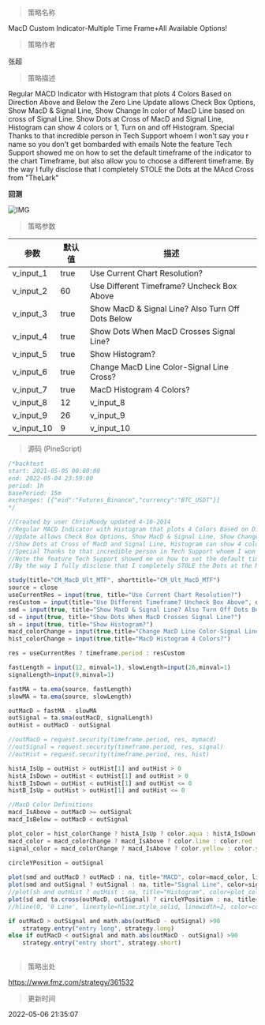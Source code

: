 
> 策略名称

MacD Custom Indicator-Multiple Time Frame+All Available Options!

> 策略作者

张超

> 策略描述

Regular MACD Indicator with Histogram that plots 4 Colors Based on Direction Above and Below the Zero Line
Update allows Check Box Options, Show MacD & Signal Line, Show Change In color of MacD Line based on cross of Signal Line.
Show Dots at Cross of MacD and Signal Line, Histogram can show 4 colors or 1, Turn on and off Histogram.
Special Thanks to that incredible person in Tech Support whoem I won't say you r name so you don't get bombarded with emails
Note the feature Tech Support showed me on how to set the default timeframe of the indicator to the chart Timeframe, but also allow you to choose a different timeframe.
By the way I fully disclose that I completely STOLE the Dots at the MAcd Cross from "TheLark"

**回测**

 ![IMG](https://www.fmz.com/upload/asset/1e9c4d77121b59a35fd.png) 

> 策略参数



|参数|默认值|描述|
|----|----|----|
|v_input_1|true|Use Current Chart Resolution?|
|v_input_2|60|Use Different Timeframe? Uncheck Box Above|
|v_input_3|true|Show MacD & Signal Line? Also Turn Off Dots Below|
|v_input_4|true|Show Dots When MacD Crosses Signal Line?|
|v_input_5|true|Show Histogram?|
|v_input_6|true|Change MacD Line Color-Signal Line Cross?|
|v_input_7|true|MacD Histogram 4 Colors?|
|v_input_8|12|v_input_8|
|v_input_9|26|v_input_9|
|v_input_10|9|v_input_10|


> 源码 (PineScript)

``` javascript
/*backtest
start: 2021-05-05 00:00:00
end: 2022-05-04 23:59:00
period: 1h
basePeriod: 15m
exchanges: [{"eid":"Futures_Binance","currency":"BTC_USDT"}]
*/

//Created by user ChrisMoody updated 4-10-2014
//Regular MACD Indicator with Histogram that plots 4 Colors Based on Direction Above and Below the Zero Line
//Update allows Check Box Options, Show MacD & Signal Line, Show Change In color of MacD Line based on cross of Signal Line.
//Show Dots at Cross of MacD and Signal Line, Histogram can show 4 colors or 1, Turn on and off Histogram.
//Special Thanks to that incredible person in Tech Support whoem I won't say you r name so you don't get bombarded with emails
//Note the feature Tech Support showed me on how to set the default timeframe of the indicator to the chart Timeframe, but also allow you to choose a different timeframe.
//By the way I fully disclose that I completely STOLE the Dots at the MAcd Cross from "TheLark"

study(title="CM_MacD_Ult_MTF", shorttitle="CM_Ult_MacD_MTF")
source = close
useCurrentRes = input(true, title="Use Current Chart Resolution?")
resCustom = input(title="Use Different Timeframe? Uncheck Box Above", defval="60")
smd = input(true, title="Show MacD & Signal Line? Also Turn Off Dots Below")
sd = input(true, title="Show Dots When MacD Crosses Signal Line?")
sh = input(true, title="Show Histogram?")
macd_colorChange = input(true,title="Change MacD Line Color-Signal Line Cross?")
hist_colorChange = input(true,title="MacD Histogram 4 Colors?")

res = useCurrentRes ? timeframe.period : resCustom

fastLength = input(12, minval=1), slowLength=input(26,minval=1)
signalLength=input(9,minval=1)

fastMA = ta.ema(source, fastLength)
slowMA = ta.ema(source, slowLength)

outMacD = fastMA - slowMA
outSignal = ta.sma(outMacD, signalLength)
outHist = outMacD - outSignal

//outMacD = request.security(timeframe.period, res, mymacd)
//outSignal = request.security(timeframe.period, res, signal)
//outHist = request.security(timeframe.period, res, hist)

histA_IsUp = outHist > outHist[1] and outHist > 0
histA_IsDown = outHist < outHist[1] and outHist > 0
histB_IsDown = outHist < outHist[1] and outHist <= 0
histB_IsUp = outHist > outHist[1] and outHist <= 0

//MacD Color Definitions
macd_IsAbove = outMacD >= outSignal
macd_IsBelow = outMacD < outSignal

plot_color = hist_colorChange ? histA_IsUp ? color.aqua : histA_IsDown ? color.blue : histB_IsDown ? color.red : histB_IsUp ? color.maroon :color.yellow :color.gray
macd_color = macd_colorChange ? macd_IsAbove ? color.lime : color.red : color.red
signal_color = macd_colorChange ? macd_IsAbove ? color.yellow : color.yellow : color.lime

circleYPosition = outSignal
 
plot(smd and outMacD ? outMacD : na, title="MACD", color=macd_color, linewidth=4)
plot(smd and outSignal ? outSignal : na, title="Signal Line", color=signal_color, style=plot.style_line ,linewidth=2)
//plot(sh and outHist ? outHist : na, title="Histogram", color=plot_color, style=histogram, linewidth=4)
plot(sd and ta.cross(outMacD, outSignal) ? circleYPosition : na, title="Cross", style=plot.style_circles, linewidth=4, color=macd_color)
//hline(0, '0 Line', linestyle=hline.style_solid, linewidth=2, color=color.white)

if outMacD > outSignal and math.abs(outMacD - outSignal) >90
    strategy.entry("entry long", strategy.long)
else if outMacD < outSignal and math.abs(outMacD - outSignal) >90
    strategy.entry("entry short", strategy.short)
    
```

> 策略出处

https://www.fmz.com/strategy/361532

> 更新时间

2022-05-06 21:35:07
